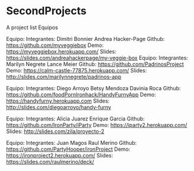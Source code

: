 # SecondProjects
A project list
Equipos

Equipo:
  Integrantes:
    Dimitri Bonnier
    Andrea Hacker-Page
  Github:
    https://github.com/myveggiebox
  Demo:
    https://myveggiebox.herokuapp.com/
  Slides:
    https://slides.com/andreahackerpage/my-veggie-box
Equipo:
  Integrantes:
    Marilyn Negrete
    Lance Meier
  Github:
    https://github.com/PadrinosProject
  Demo:
    https://calm-castle-77875.herokuapp.com/
  Slides:
    http://slides.com/marilynnegrete/padrinos-app
    
Equipo:
  Integrantes:
    Diego Arroyo
    Betsy Mendoza
    Davinia Roca
  Github:
    https://github.com/foodPornIronhack/HandyFurnyApp
  Demo:
    https://handyfurny.herokuapp.com
  Slides:
    http://slides.com/diegoarroyo/handy-furny
    
Equipo: 
  Integrantes:
    Alicia Juarez
    Enrique Garcia
  Github:
    https://github.com/IronParty/iParty
  Demo:
    https://iparty2.herokuapp.com/
  Slides:
    http://slides.com/zila/proyecto-2

Equipo: 
  Integrantes:
    Juan Magos
    Raul Merino
  Github:
    https://github.com/PartyHooper/ironProject
  Demo:
    https://ironproject2.herokuapp.com/
  Slides:
    https://slides.com/raulmerino/deck/


